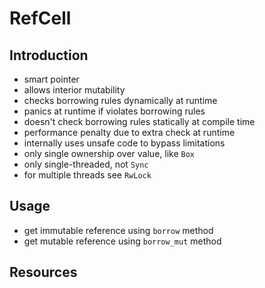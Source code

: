 # RefCell



## Introduction

- smart pointer
- allows interior mutability
- checks borrowing rules dynamically at runtime
- panics at runtime if violates borrowing rules
- doesn't check borrowing rules statically at compile time
- performance penalty due to extra check at runtime
- internally uses unsafe code to bypass limitations
- only single ownership over value, like `Box`
- only single-threaded, not `Sync`
- for multiple threads see `RwLock`



## Usage

- get immutable reference using `borrow` method
- get mutable reference using `borrow_mut` method



## Resources
